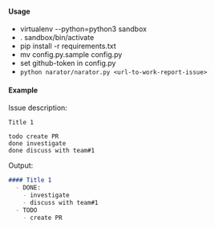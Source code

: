 #### Usage

  - virtualenv --python=python3 sandbox
  - . sandbox/bin/activate
  - pip install -r requirements.txt
  - mv config.py.sample config.py
  - set github-token in config.py
  - `python narator/narator.py <url-to-work-report-issue>`


#### Example

Issue description:

```
Title 1

todo create PR
done investigate
done discuss with team#1
```

Output:

```markdown
#### Title 1
  - DONE:
    - investigate
    - discuss with team#1
  - TODO
    - create PR
```
